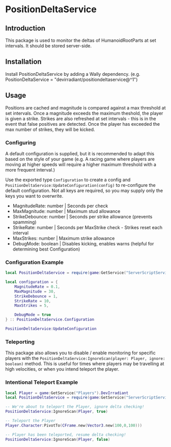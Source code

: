 # **PositionDeltaService**

## **Introduction**
This package is used to monitor the deltas of HumanoidRootParts at set intervals. It should be stored server-side.

## **Installation**
Install PositionDeltaService by adding a Wally dependency. (e.g. PositionDeltaService = "devirradiant/positiondeltaservice@^1")

## **Usage**
Positions are cached and magnitude is compared against a max threshold at set intervals. Once a magnitude exceeds the maximum theshold, the player is given a strike. Strikes are also refreshed at set intervals - this is in the event that false positives are detected. Once the player has exceeded the max number of strikes, they will be kicked. 


### **Configuring**
A default configuration is supplied, but it is recommended to adapt this based on the style of your game (e.g. A racing game where players are moving at higher speeds will require a higher maximum threshold with a more frequent interval.)

Use the exported type `Configuration` to create a config and `PositionDeltaService:UpdateConfiguration(config)` to re-configure the default configuration. Not all keys are required, so you may supply only the keys you want to overwrite. 

- MagnitudeRate: number | Seconds per check
- MaxMagnitude: number | Maximum stud allowance
- StrikeDebounce: number | Seconds per strike allowance (prevents spamming)
- StrikeRate: number | Seconds per MaxStrike check - Strikes reset each interval
- MaxStrikes: number | Maximum strike allowance
- DebugMode: boolean | Disables kicking, enables warns (helpful for determining best Configuration)

### **Configuration Example**
```lua
local PositionDeltaService = require(game:GetService("ServerScriptService").Packages.PositionDeltaService)

local configuration = {
    MagnitudeRate = 0.1,
    MaxMagnitude = 30,
    StrikeDebounce = 1,
    StrikeRate = 10,
    MaxStrikes = 5,

    DebugMode = true
} :: PositionDeltaService.Configuration

PositionDeltaService:UpdateConfiguration
```


### **Teleporting**
This package also allows you to disable / enable monitoring for specific players with the `PositionDeltaService:IgnoreScan(player: Player, ignore: boolean)` method. This is useful for times where players may be travelling at high velocities, or when you intend teleport the player. 

### **Intentional Teleport Example**
```lua
local Player = game:GetService("Players").DevIrradiant
local PositionDeltaService = require(game:GetService("ServerScriptService").Packages.PositionDeltaService)

-- We're about to teleport the Player, ignore delta checking!
PositionDeltaService:IgnoreScan(Player, true)

-- Teleport the Player
Player.Character:PivotTo(CFrame.new(Vector3.new(100,0,100)))

-- Player has been teleported, resume delta checking!
PositionDeltaService:IgnoreScan(Player, false)
```
